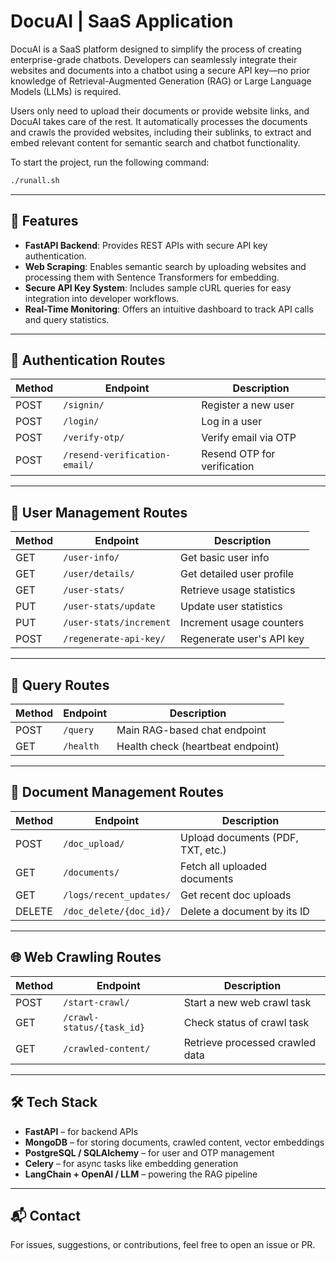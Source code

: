 # DocuAI | SaaS Application  

DocuAI is a SaaS platform designed to simplify the process of creating enterprise-grade chatbots. Developers can seamlessly integrate their websites and documents into a chatbot using a secure API key—no prior knowledge of Retrieval-Augmented Generation (RAG) or Large Language Models (LLMs) is required.  

Users only need to upload their documents or provide website links, and DocuAI takes care of the rest. It automatically processes the documents and crawls the provided websites, including their sublinks, to extract and embed relevant content for semantic search and chatbot functionality.  

To start the project, run the following command:  
```bash
./runall.sh
```

---

## 🚀 Features  

- **FastAPI Backend**: Provides REST APIs with secure API key authentication.  
- **Web Scraping**: Enables semantic search by uploading websites and processing them with Sentence Transformers for embedding.  
- **Secure API Key System**: Includes sample cURL queries for easy integration into developer workflows.  
- **Real-Time Monitoring**: Offers an intuitive dashboard to track API calls and query statistics.  

---

## 🔐 Authentication Routes  

| Method | Endpoint                          | Description                          |  
|--------|-----------------------------------|--------------------------------------|  
| POST   | `/signin/`                        | Register a new user                  |  
| POST   | `/login/`                         | Log in a user                        |  
| POST   | `/verify-otp/`                    | Verify email via OTP                 |  
| POST   | `/resend-verification-email/`     | Resend OTP for verification          |  

---

## 👤 User Management Routes  

| Method | Endpoint                          | Description                          |  
|--------|-----------------------------------|--------------------------------------|  
| GET    | `/user-info/`                     | Get basic user info                  |  
| GET    | `/user/details/`                  | Get detailed user profile            |  
| GET    | `/user-stats/`                    | Retrieve usage statistics            |  
| PUT    | `/user-stats/update`              | Update user statistics               |  
| PUT    | `/user-stats/increment`           | Increment usage counters             |  
| POST   | `/regenerate-api-key/`            | Regenerate user's API key            |  

---

## 💬 Query Routes  

| Method | Endpoint   | Description                                  |  
|--------|------------|----------------------------------------------|  
| POST   | `/query`    | Main RAG-based chat endpoint                 |  
| GET    | `/health`  | Health check (heartbeat endpoint)            |  

---

## 📄 Document Management Routes  

| Method | Endpoint                    | Description                              |  
|--------|-----------------------------|------------------------------------------|  
| POST   | `/doc_upload/`              | Upload documents (PDF, TXT, etc.)        |  
| GET    | `/documents/`               | Fetch all uploaded documents             |  
| GET    | `/logs/recent_updates/`     | Get recent doc uploads                   |  
| DELETE | `/doc_delete/{doc_id}/`     | Delete a document by its ID              |  

---

## 🌐 Web Crawling Routes  

| Method | Endpoint                         | Description                              |  
|--------|----------------------------------|------------------------------------------|  
| POST   | `/start-crawl/`                  | Start a new web crawl task               |  
| GET    | `/crawl-status/{task_id}`        | Check status of crawl task               |  
| GET    | `/crawled-content/`              | Retrieve processed crawled data          |  

---

## 🛠 Tech Stack  

- **FastAPI** – for backend APIs  
- **MongoDB** – for storing documents, crawled content, vector embeddings  
- **PostgreSQL / SQLAlchemy** – for user and OTP management  
- **Celery** – for async tasks like embedding generation  
- **LangChain + OpenAI / LLM** – powering the RAG pipeline  

---

## 📬 Contact  

For issues, suggestions, or contributions, feel free to open an issue or PR.  
